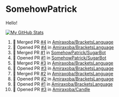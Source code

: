 # SomehowPatrick
Hello!

[![My GitHub Stats](https://github-readme-stats.vercel.app/api/?username=somehowpatrick&count_private=true&theme=tokyonight&showicons=true)]()

<!--START_SECTION:activity-->
1. 🎉 Merged PR [#4](https://github.com/Amiraxoba/BracketsLanguage/pull/4) in [Amiraxoba/BracketsLanguage](https://github.com/Amiraxoba/BracketsLanguage)
2. 💪 Opened PR [#4](https://github.com/Amiraxoba/BracketsLanguage/pull/4) in [Amiraxoba/BracketsLanguage](https://github.com/Amiraxoba/BracketsLanguage)
3. 🎉 Merged PR [#1](https://github.com/SomehowPatrick/SugarBot/pull/1) in [SomehowPatrick/SugarBot](https://github.com/SomehowPatrick/SugarBot)
4. 💪 Opened PR [#1](https://github.com/SomehowPatrick/SugarBot/pull/1) in [SomehowPatrick/SugarBot](https://github.com/SomehowPatrick/SugarBot)
5. 🎉 Merged PR [#3](https://github.com/Amiraxoba/BracketsLanguage/pull/3) in [Amiraxoba/BracketsLanguage](https://github.com/Amiraxoba/BracketsLanguage)
6. 💪 Opened PR [#3](https://github.com/Amiraxoba/BracketsLanguage/pull/3) in [Amiraxoba/BracketsLanguage](https://github.com/Amiraxoba/BracketsLanguage)
7. 🎉 Merged PR [#2](https://github.com/Amiraxoba/BracketsLanguage/pull/2) in [Amiraxoba/BracketsLanguage](https://github.com/Amiraxoba/BracketsLanguage)
8. 💪 Opened PR [#2](https://github.com/Amiraxoba/BracketsLanguage/pull/2) in [Amiraxoba/BracketsLanguage](https://github.com/Amiraxoba/BracketsLanguage)
9. 💪 Opened PR [#1](https://github.com/Amiraxoba/BracketsLanguage/pull/1) in [Amiraxoba/BracketsLanguage](https://github.com/Amiraxoba/BracketsLanguage)
10. 💪 Opened PR [#3](https://github.com/Amiraxoba/Candle/pull/3) in [Amiraxoba/Candle](https://github.com/Amiraxoba/Candle)
<!--END_SECTION:activity-->
